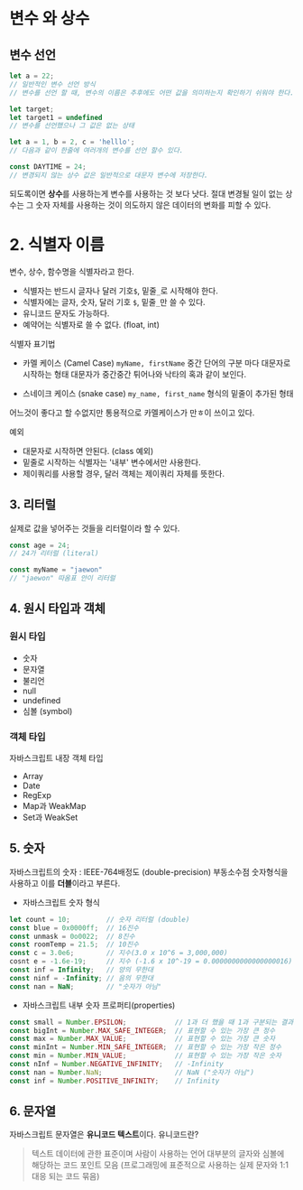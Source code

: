 # 변수 와 상수

##  변수 선언
```javascript
let a = 22;
// 일반적인 변수 선언 방식
// 변수를 선언 할 때, 변수의 이름은 추후에도 어떤 값을 의미하는지 확인하기 쉬워야 한다.

let target; 
let target1 = undefined 
// 변수를 선언했으나 그 값은 없는 상태

let a = 1, b = 2, c = 'helllo';
// 다음과 같이 한줄에 여러개의 변수를 선언 할수 있다.

const DAYTIME = 24;
// 변경되지 않는 상수 값은 일반적으로 대문자 변수에 저장한다.
```
되도록이면 **상수**를 사용하는게 변수를 사용하는 것 보다 낫다.
절대 변경될 일이 없는 상수는 그 숫자 자체를 사용하는 것이 의도하지 않은 데이터의 변화를 피할 수 있다.

# 2. 식별자 이름
변수, 상수, 함수명을 식별자라고 한다.
- 식별자는 반드시 글자나 달러 기호`$`, 밑줄`_`로 시작해야 한다.
- 식별자에는 글자, 숫자, 달러 기호 `$`, 밑줄`_`만 쓸 수 있다.
- 유니코드 문자도 가능하다.
- 예약어는 식별자로 쓸 수 없다. (float, int)

식별자 표기법
- 카멜 케이스 (Camel Case)
`myName, firstName` 중간 단어의 구분 마다 대문자로 시작하는 형태 대문자가 중간중간 튀어나와 낙타의 혹과 같이 보인다.

- 스네이크 케이스 (snake case)
`my_name, first_name` 형식의 밑줄이 추가된 형태

어느것이 좋다고 할 수없지만 통용적으로 카멜케이스가 만ㅎ이 쓰이고 있다.

예외
 - 대문자로 시작하면 안된다. (class 예외)
 - 밑줄로 시작하는 식별자는 '내부' 변수에서만 사용한다.
 - 제이쿼리를 사용할 경우, 달러 객체는 제이쿼리 자체를 뜻한다.

## 3. 리터럴
 실제로 값을 넣어주는 것들을 리터럴이라 할 수 있다.

```js
const age = 24;
// 24가 리터럴 (literal)

const myName = "jaewon"
// "jaewon" 따옴표 안이 리터럴
```

## 4. 원시 타입과 객체

### 원시 타입
- 숫자
- 문자열
- 불리언
- null
- undefined
- 심볼 (symbol)

### 객체 타입
자바스크립트 내장 객체 타입
- Array
- Date
- RegExp
- Map과 WeakMap
- Set과 WeakSet

## 5. 숫자
자바스크립트의 숫자 : IEEE-764배정도 (double-precision) 부동소수점 숫자형식을 사용하고 이를 **더블**이라고 부른다.
- 자바스크립트 숫자 형식
```js
let count = 10;         // 숫자 리터럴 (double)
const blue = 0x0000ff;  // 16진수
const unmask = 0o0022;  // 8진수
const roomTemp = 21.5;  // 10진수
const c = 3.0e6;        // 지수(3.0 x 10^6 = 3,000,000)
cosnt e = -1.6e-19;     // 지수 (-1.6 x 10^-19 = 0.0000000000000000016)
const inf = Infinity;   // 양의 무한대
const ninf = -Infinity; // 음의 무한대
const nan = NaN;        // "숫자가 아님"
```
- 자바스크립트 내부 숫자 프로퍼티(properties)
```js
const small = Number.EPSILON;            // 1과 더 했을 때 1과 구분되는 결과를 만들 수 있는 가장 작은 값 (2.2e-16)
const bigInt = Number.MAX_SAFE_INTEGER;  // 표현할 수 있는 가장 큰 정수
const max = Number.MAX_VALUE;            // 표현할 수 있는 가장 큰 숫자
const minInt = Number.MIN_SAFE_INTEGER;  // 표현할 수 있는 가장 작은 정수
const min = Number.MIN_VALUE;            // 표현할 수 있는 가장 작은 숫자
const nInf = Number.NEGATIVE_INFINITY;   // -Infinity
const nan = Number.NaN;                  // NaN ("숫자가 아님")
const inf = Number.POSITIVE_INFINITY;    // Infinity
```
## 6. 문자열
자바스크립트 문자열은 **유니코드 텍스트**이다.
유니코드란?
> 텍스트 데이터에 관한 표준이며 사람이 사용하는 언어 대부분의 글자와 심볼에 해당하는 코드 포인트 모음 (프로그래밍에 표준적으로 사용하는 실제 문자와 1:1 대응 되는 코드 묶음)
